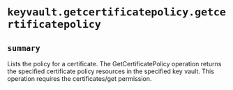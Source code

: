 # `keyvault.getcertificatepolicy.getcertificatepolicy`

## `summary`
Lists the policy for a certificate. The GetCertificatePolicy operation returns the specified certificate policy resources in the specified key vault. This operation requires the certificates/get permission.


